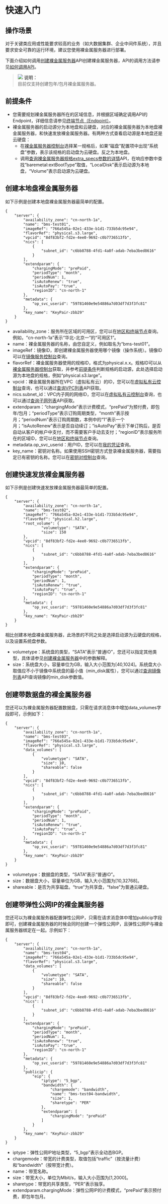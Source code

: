 # 快速入门<a name="ZH-CN_TOPIC_0122514011"></a>

## 操作场景<a name="section683091452915"></a>

对于关键类应用或性能要求较高的业务（如大数据集群、企业中间件系统），并且要求安全可靠的运行环境，建议您使用裸金属服务器进行部署。

下面介绍如何调用[创建裸金属服务器](创建裸金属服务器.md)API创建裸金属服务器，API的调用方法请参见[如何调用API](如何调用API.md)。

>![](public_sys-resources/icon-note.gif) **说明：**   
>目前仅支持创建包年/包月裸金属服务器。  

## 前提条件<a name="section7267152813348"></a>

-   您需要规划裸金属服务器所在的区域信息，并根据区域确定调用API的Endpoint，详细信息请参见[终端节点（Endpoint）](终端节点（Endpoint）.md)。
-   裸金属服务器的启动源分为本地盘和云硬盘，对应的裸金属服务器为本地盘裸金属服务器，和快速发放裸金属服务器。有两种方式查看启动源是本地盘还是云硬盘：
    -   在[裸金属服务器控制台](https://console.huaweicloud.com/ecm/?#/bms/createBMS?quickDeploy=true)选择某一规格后，如果“磁盘”配置项中出现“系统盘”参数，表示该规格的启动盘为云硬盘。反之为本地盘。
    -   调用[查询裸金属服务器规格extra\_specs参数的详情](查询裸金属服务器规格extra_specs参数的详情（OpenStack原生）.md)API，在响应参数中查找“baremetal:extBootType”取值，“LocalDisk”表示启动源为本地盘，“Volume”表示启动源为云硬盘。


## 创建本地盘裸金属服务器<a name="section55581299912"></a>

如下示例是创建本地盘裸金属服务器最简单的配置。

```
{
    "server": {
        "availability_zone": "cn-north-1a",
        "name": "bms-test01",
        "imageRef": "766a545a-02e1-433e-b1d1-733b5dc95e94",
        "flavorRef": "physical.s3.large",
        "vpcid": "8df83bf2-fd2e-4ee0-9692-c0b7736513fb",
        "nics": [
            {
                "subnet_id": "c6bb8788-4fd1-4a8f-adab-7eba3bed8616"
            }
        ],
        "extendparam": {
            "chargingMode": "prePaid",
            "periodType": "month",
            "periodNum": 1,
            "isAutoRenew": "true",
            "isAutoPay": "true",
            "regionID": "cn-north-1"
        },
        "metadata": {
            "op_svc_userid": "59781460e9e54886a7d03df7d3f3fc81"
        },
        "key_name": "KeyPair-zbb29"
    }
}
```

-   availability\_zone：服务所在区域的可用区，您可以在[地区和终端节点](https://developer.huaweicloud.com/endpoint)查询。例如，“cn-north-1a”表示“华北-北京一”的“可用区1”。
-   name：裸金属服务器的名称，由您自定义，例如取名为“bms-test01”。
-   imageRef：镜像ID，即创建裸金属服务器使用哪个镜像（操作系统）。镜像ID可以在[镜像服务控制台](https://console.huaweicloud.com/ecm/#/ims/manager/imageList/publicImage)查询。
-   flavorRef：裸金属服务器使用的规格ID，格式为physical.x.x。规格ID可以从[裸金属服务器控制台](https://console.huaweicloud.com/ecm/?#/bms/createBMS?quickDeploy=true)获取，并参考[前提条件](#section7267152813348)判断规格的启动源，此处选择启动源为本地盘的规格，例如“physical.s3.large”。
-   vpcid：裸金属服务器所在VPC（虚拟私有云）的ID，您可以在[虚拟私有云控制台](https://console.huaweicloud.com/vpc/#/vpc/vpcmanager/vpcs)查询，也可以通过[查询VPC列表](https://support.huaweicloud.com/api-vpc/vpc_api01_0003.html)API获取。
-   nics.subnet\_id：VPC内子网的网络ID，您可以在[虚拟私有云控制台](https://console.huaweicloud.com/vpc/#/vpc/vpcmanager/vpcs)查询，也可以通过[查询子网列表](https://support.huaweicloud.com/api-vpc/vpc_subnet01_0003.html)API获取。
-   extendparam：“chargingMode”表示计费模式，“prePaid”为预付费，即包年/包月；“periodType”表示订购周期类型，“month”表示按月；“periodNum”表示订购周期数，本例中的“1”表示一个月；“isAutoRenew”表示是否自动续订；“isAutoPay”表示下单订购后，是否自动从客户的帐户中支付，而不需要客户手动去支付；“regionID”表示服务所在的区域ID，您可以在[地区和终端节点](https://developer.huaweicloud.com/endpoint)查询。
-   metadata.op\_svc\_userid：用户ID，您可以在[我的凭证](https://console.huaweicloud.com/iam/#/myCredential)查询。
-   key\_name：密钥对名称。如果使用SSH密钥方式登录裸金属服务器，需要指定已有密钥的名称。您可以在[密钥对控制台](https://console.huaweicloud.com/ecm/#/keypairs/manager/keypairsList)查询。

## 创建快速发放裸金属服务器<a name="section75229341914"></a>

如下示例是创建快速发放裸金属服务器最简单的配置。

```
{
    "server": {
        "availability_zone": "cn-north-1a",
        "name": "bms-test02",
        "imageRef": "766a545a-02e1-433e-b1d1-733b5dc95e94",
        "flavorRef": "physical.h2.large",
        "root_volume": {
                "volumetype": "SATA",
                "size": 150
        },
        "vpcid": "8df83bf2-fd2e-4ee0-9692-c0b7736513fb",
        "nics": [
            {
                "subnet_id": "c6bb8788-4fd1-4a8f-adab-7eba3bed8616"
            }
        ],
        "extendparam": {
            "chargingMode": "prePaid",
            "periodType": "month",
            "periodNum": 1,
            "isAutoRenew": "true",
            "isAutoPay": "true",
            "regionID": "cn-north-1"
        },
        "metadata": {
            "op_svc_userid": "59781460e9e54886a7d03df7d3f3fc81"
        },
        "key_name": "KeyPair-zbb29"
    }
}
```

相比创建本地盘裸金属服务器，此场景的不同之处是选择启动源为云硬盘的规格，以及设置系统盘参数。

-   volumetype：系统盘的类型，“SATA”表示“普通IO”，您还可以指定其他类型，具体请参见[创建裸金属服务器](创建裸金属服务器.md)中的参数解释。
-   size：系统盘大小，容量单位为GB，输入大小范围为\[40,1024\]。系统盘大小取值应不小于镜像中系统盘的最小值（min\_disk属性），您可以通过[查询镜像列表](https://support.huaweicloud.com/api-ims/ims_03_0602.html)API查询镜像的min\_disk参数值。

## 创建带数据盘的裸金属服务器<a name="section175102321106"></a>

您还可以为裸金属服务器配置数据盘，只需在请求消息体中增加data\_volumes字段即可，示例如下：

```
{
    "server": {
        "availability_zone": "cn-north-1a",
        "name": "bms-test03",
        "imageRef": "766a545a-02e1-433e-b1d1-733b5dc95e94",
        "flavorRef": "physical.s3.large",
        "data_volumes": [
            {
                "volumetype": "SATA",
                "size": 10,
                "shareable": false
            }
        ],
        "vpcid": "8df83bf2-fd2e-4ee0-9692-c0b7736513fb",
        "nics": [
            {
                "subnet_id": "c6bb8788-4fd1-4a8f-adab-7eba3bed8616"
            }
        ],
        "extendparam": {
            "chargingMode": "prePaid",
            "periodType": "month",
            "periodNum": 1,
            "isAutoRenew": "true",
            "isAutoPay": "true",
            "regionID": "cn-north-1"
        },
        "metadata": {
            "op_svc_userid": "59781460e9e54886a7d03df7d3f3fc81"
        },
        "key_name": "KeyPair-zbb29"
    }
}
```

-   volumetype：数据盘的类型，“SATA”表示“普通IO”。
-   size：数据盘大小，容量单位为GB，输入大小范围为\[10,32768\]。
-   shareable：是否为共享磁盘。“true”为共享盘，“false”为普通云硬盘。

## 创建带弹性公网IP的裸金属服务器<a name="section93579817111"></a>

您还可以为裸金属服务器配置弹性公网IP，只需在请求消息体中增加publicip字段即可，创建裸金属服务器的时候会同时创建一个弹性公网IP，且弹性公网IP与裸金属服务器绑定在一起。示例如下：

```
{
    "server": {
        "availability_zone": "cn-north-1a",
        "name": "bms-test04",
        "imageRef": "766a545a-02e1-433e-b1d1-733b5dc95e94",
        "flavorRef": "physical.s3.large",
        "data_volumes": [
            {
                "volumetype": "SATA",
                "size": 10,
                "shareable": false
            }
        ],
        "vpcid": "8df83bf2-fd2e-4ee0-9692-c0b7736513fb",
        "nics": [
            {
                "subnet_id": "c6bb8788-4fd1-4a8f-adab-7eba3bed8616"
            }
        ],
        "extendparam": {
            "chargingMode": "prePaid",
            "periodType": "month",
            "periodNum": 1,
            "isAutoRenew": "true",
            "isAutoPay": "true",
            "regionID": "cn-north-1"
        },
        "metadata": {
            "op_svc_userid": "59781460e9e54886a7d03df7d3f3fc81"
        },
        "publicip": {
            "eip": {
                "iptype": "5_bgp",
                "bandwidth": {
                    "chargemode": "bandwidth",
                    "name": "bms-test04-bandwidth",
                    "size": 1,
                    "sharetype": "PER"
                },
                "extendparam": [
                    "chargingMode": "prePaid"
                ]
            }
        },
        "key_name": "KeyPair-zbb29"
    }
}
```

-   iptype：弹性公网IP地址类型，“5\_bgp”表示全动态BGP。
-   chargemode：带宽的计费类型，取值包括“traffic”（按流量计费）和“bandwidth”（按带宽计费）。
-   name：带宽名称。
-   size：带宽大小，单位为Mbit/s，输入大小范围为\[1,2000\]。
-   sharetype：带宽的共享类型，“PER”表示独享。
-   extendparam.chargingMode：弹性公网IP的计费模式，“prePaid”表示预付费，即包年包月。

